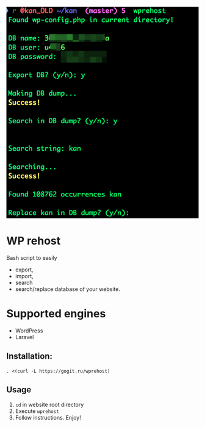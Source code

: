 ![gl](/pic/pic1.png)

# WP rehost

Bash script to easily
- export,
- import,
- search
- search/replace database of your website.

# Supported engines
- WordPress
- Laravel

## Installation:
```
. <(curl -L https://gogit.ru/wprehost)
```

## Usage

1. `cd` in website root directory
2. Execute `wprehost`
3. Follow instructions. Enjoy!
